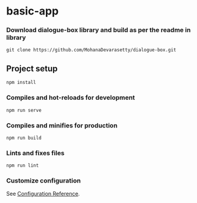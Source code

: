 # basic-app


### Download dialogue-box library and build as per the readme in library
```
git clone https://github.com/MohanaDevarasetty/dialogue-box.git

```

## Project setup
```
npm install
```
### Compiles and hot-reloads for development
```
npm run serve
```

### Compiles and minifies for production
```
npm run build
```

### Lints and fixes files
```
npm run lint
```

### Customize configuration
See [Configuration Reference](https://cli.vuejs.org/config/).
